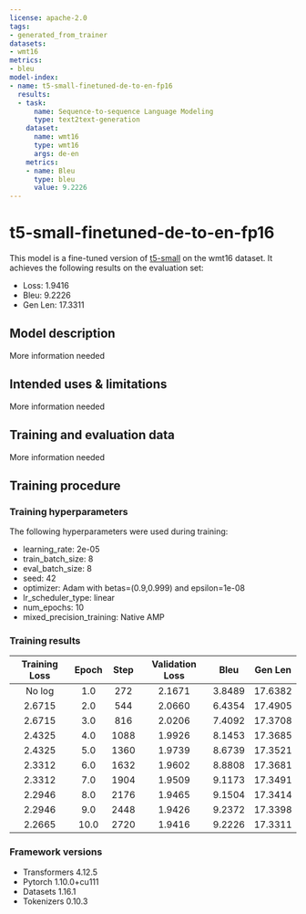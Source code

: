 ```yaml
---
license: apache-2.0
tags:
- generated_from_trainer
datasets:
- wmt16
metrics:
- bleu
model-index:
- name: t5-small-finetuned-de-to-en-fp16
  results:
  - task:
      name: Sequence-to-sequence Language Modeling
      type: text2text-generation
    dataset:
      name: wmt16
      type: wmt16
      args: de-en
    metrics:
    - name: Bleu
      type: bleu
      value: 9.2226
---
```


<!-- This model card has been generated automatically according to the information the Trainer had access to. You
should probably proofread and complete it, then remove this comment. -->

# t5-small-finetuned-de-to-en-fp16

This model is a fine-tuned version of [t5-small](https://huggingface.co/t5-small) on the wmt16 dataset.
It achieves the following results on the evaluation set:
- Loss: 1.9416
- Bleu: 9.2226
- Gen Len: 17.3311

## Model description

More information needed

## Intended uses & limitations

More information needed

## Training and evaluation data

More information needed

## Training procedure

### Training hyperparameters

The following hyperparameters were used during training:
- learning_rate: 2e-05
- train_batch_size: 8
- eval_batch_size: 8
- seed: 42
- optimizer: Adam with betas=(0.9,0.999) and epsilon=1e-08
- lr_scheduler_type: linear
- num_epochs: 10
- mixed_precision_training: Native AMP

### Training results

| Training Loss | Epoch | Step | Validation Loss | Bleu   | Gen Len |
|:-------------:|:-----:|:----:|:---------------:|:------:|:-------:|
| No log        | 1.0   | 272  | 2.1671          | 3.8489 | 17.6382 |
| 2.6715        | 2.0   | 544  | 2.0660          | 6.4354 | 17.4905 |
| 2.6715        | 3.0   | 816  | 2.0206          | 7.4092 | 17.3708 |
| 2.4325        | 4.0   | 1088 | 1.9926          | 8.1453 | 17.3685 |
| 2.4325        | 5.0   | 1360 | 1.9739          | 8.6739 | 17.3521 |
| 2.3312        | 6.0   | 1632 | 1.9602          | 8.8808 | 17.3681 |
| 2.3312        | 7.0   | 1904 | 1.9509          | 9.1173 | 17.3491 |
| 2.2946        | 8.0   | 2176 | 1.9465          | 9.1504 | 17.3414 |
| 2.2946        | 9.0   | 2448 | 1.9426          | 9.2372 | 17.3398 |
| 2.2665        | 10.0  | 2720 | 1.9416          | 9.2226 | 17.3311 |


### Framework versions

- Transformers 4.12.5
- Pytorch 1.10.0+cu111
- Datasets 1.16.1
- Tokenizers 0.10.3
